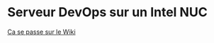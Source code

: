 # Serveur DevOps sur un Intel NUC

[Ca se passe sur le Wiki](https://github.com/Beef-Bridge/serveur-DevOps-sur-un-Intel-NUC/wiki)

